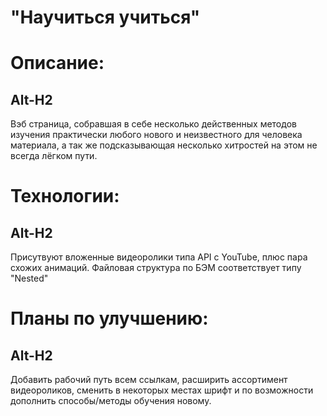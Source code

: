 # "Научиться учиться"

# Описание:
Alt-H2
-----
Вэб страница, собравшая в себе несколько действенных методов изучения практически любого нового и неизвестного для человека материала, а так же подсказывающая несколько хитростей на этом не всегда лёгком пути.

# Технологии:
Alt-H2
-----
Присутвуют вложенные видеоролики типа API c YouTube, плюс пара схожих анимаций.
Файловая структура по БЭМ соответствует типу "Nested"

# Планы по улучшению:
Alt-H2
-----
Добавить рабочий путь всем ссылкам, расширить ассортимент видеороликов, сменить в некоторых местах шрифт и по возможности дополнить способы/методы обучения новому.
